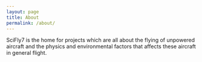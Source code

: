 ```yaml
---
layout: page
title: About
permalink: /about/
---
```


SciFly7 is the home for projects which are all about the flying of unpowered aircraft and the physics and environmental factors that affects these aircraft in general flight. 


<!--
This is the base Jekyll theme. You can find out more info about customizing your Jekyll theme, as well as basic Jekyll usage documentation at [jekyllrb.com](http://jekyllrb.com/)

You can find the source code for the Jekyll new theme at: [github.com/jglovier/jekyll-new](https://github.com/jglovier/jekyll-new)

You can find the source code for Jekyll at [github.com/jekyll/jekyll](https://github.com/jekyll/jekyll)

-->
